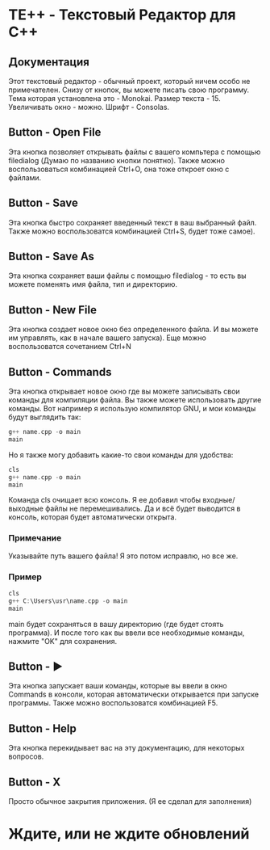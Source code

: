 # TE++ - Текстовый Редактор для C++

## Документация

Этот текстовый редактор - обычный проект, который ничем особо не примечателен.
Снизу от кнопок, вы можете писать свою программу.
Тема которая установлена это - Monokai.
Размер текста - 15.
Увеличивать окно - можно.
Шрифт - Consolas.

## Button - Open File
Эта кнопка позволяет открывать файлы с вашего компьтера с помощью filedialog
(Думаю по названию кнопки понятно).
Также можно воспользоваться комбинацией Ctrl+O, она тоже откроет окно с файлами.

## Button - Save
Эта кнопка быстро сохраняет введенный текст в ваш выбранный файл.
Также можно воспользоватся комбинацией Ctrl+S, будет тоже самое).

## Button - Save As
Эта кнопка сохраняет ваши файлы с помощью filedialog - 
то есть вы можете поменять имя файла, тип и директорию.

## Button - New File
Эта кнопка создает новое окно без определенного файла.
И вы можете им управлять, как в начале вашего запуска).
Еще можно воспользоватся сочетанием Ctrl+N

## Button - Commands
Эта кнопка открывает новое окно где вы можете записывать свои команды для 
компиляции файла.
Вы также можете использовать другие команды.
Вот например я использую компилятор GNU, и мои команды будут выглядить так:

```c++
g++ name.cpp -o main
main 
```

Но я также могу добавить какие-то свои команды для удобства:

```c++
cls
g++ name.cpp -o main
main
```

Команда cls очищает всю консоль. Я ее добавил чтобы входные/выходные файлы не перемешивались.
Да и всё будет выводится в консоль, которая будет автоматически открыта.

### Примечание
Указывайте путь вашего файла! Я это потом исправлю, но все же.

### Пример
```c++
cls
g++ C:\Users\usr\name.cpp -o main
main
```

main будет сохраняться в вашу директорию (где будет стоять программа).
И после того как вы ввели все необходимые команды, нажмите "OK" для сохранения.

## Button - ▶
Эта кнопка запускает ваши команды, которые вы ввели в окно Commands в консоли, 
которая автоматически открывается при запуске программы.
Также можно воспользоватся комбинацией F5.

## Button - Help
Эта кнопка перекидывает вас на эту документацию, для некоторых вопросов.

## Button - X
Просто обычное закрытия приложения. (Я ее сделал для заполнения)


# Ждите, или не ждите обновлений 
